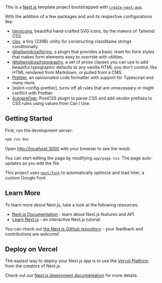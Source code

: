 This is a [Next.js](https://nextjs.org/) template project bootstrapped with [`create-next-app`](https://github.com/vercel/next.js/tree/canary/packages/create-next-app).

With the addition of a few packages and and its respective configurations like:

- [heroicons](https://github.com/tailwindlabs/heroicons#readme), beautiful hand-crafted SVG icons, by the makers of Tailwind CSS.
- [clsx](https://github.com/lukeed/clsx#readme), a tiny (239B) utility for constructing className strings conditionally.
- [@tailwindcss/forms](https://github.com/tailwindlabs/tailwindcss-forms#readme), a plugin that provides a basic reset for form styles that makes form elements easy to override with utilities.
- [@tailwindcss/typography](https://github.com/tailwindlabs/tailwindcss-typography#readme), a set of prose classes you can use to add beautiful typographic defaults to any vanilla HTML you don’t control, like HTML rendered from Markdown, or pulled from a CMS.
- [Prettier](https://prettier.io/docs/en/), an opinionated code formatter with support for Typescript and many more.
- [eslint-config-prettier], turns off all rules that are unnecessary or might conflict with Prettier.
- [Autoprefixer](https://github.com/postcss/autoprefixer#readme), PostCSS plugin to parse CSS and add vendor prefixes to CSS rules using values from Can I Use.

## Getting Started

First, run the development server:

```bash
npm run dev
```

Open [http://localhost:3000](http://localhost:3000) with your browser to see the result.

You can start editing the page by modifying `app/page.tsx`. The page auto-updates as you edit the file.

This project uses [`next/font`](https://nextjs.org/docs/basic-features/font-optimization) to automatically optimize and load Inter, a custom Google Font.

## Learn More

To learn more about Next.js, take a look at the following resources:

- [Next.js Documentation](https://nextjs.org/docs) - learn about Next.js features and API.
- [Learn Next.js](https://nextjs.org/learn) - an interactive Next.js tutorial.

You can check out [the Next.js GitHub repository](https://github.com/vercel/next.js/) - your feedback and contributions are welcome!

## Deploy on Vercel

The easiest way to deploy your Next.js app is to use the [Vercel Platform](https://vercel.com/new?utm_medium=default-template&filter=next.js&utm_source=create-next-app&utm_campaign=create-next-app-readme) from the creators of Next.js.

Check out our [Next.js deployment documentation](https://nextjs.org/docs/deployment) for more details.
